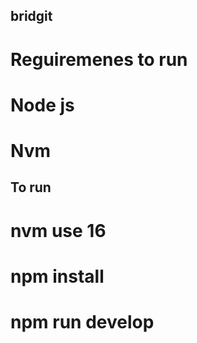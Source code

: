 ## bridgit
# Reguiremenes to run
# Node js
# Nvm

## To run
# nvm use 16
# npm install
# npm run develop
